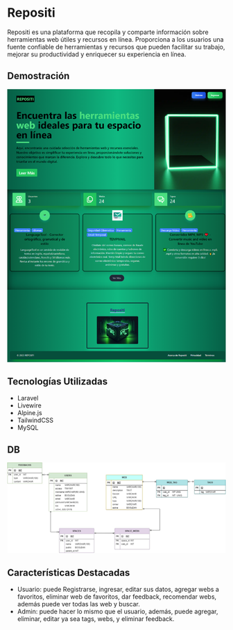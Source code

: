 # Repositi

Repositi es una plataforma que recopila y comparte información sobre herramientas web útiles y recursos en línea. Proporciona a los usuarios una fuente confiable de herramientas y recursos que pueden facilitar su trabajo, mejorar su productividad y enriquecer su experiencia en línea.

## Demostración
![Landing](./d0cs/repositi.test_.png)


## Tecnologías Utilizadas
- Laravel
- Livewire
- Alpine.js
- TailwindCSS
- MySQL

## DB

![DB](./d0cs/repositiDB.jpg)

## Características Destacadas

- Usuario: puede Registrarse, ingresar, editar sus datos, agregar webs a favoritos, eliminar web de favoritos, dar feedback, recomendar webs, además puede ver todas las web y buscar.
- Admin: puede hacer lo mismo que el usuario, además, puede agregar, eliminar, editar ya sea tags, webs, y eliminar feedback.

